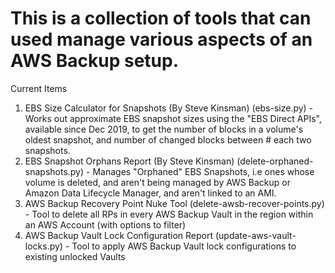 # This is a collection of tools that can used manage various aspects of an AWS Backup setup.

Current Items

1. EBS Size Calculator for Snapshots (By Steve Kinsman) (ebs-size.py) - Works out approximate EBS snapshot sizes using the "EBS Direct APIs", available since Dec 2019, to get the number of blocks in a volume's oldest snapshot, and number of changed blocks between # each two snapshots.
2. EBS Snapshot Orphans Report (By Steve Kinsman) (delete-orphaned-snapshots.py) - Manages "Orphaned" EBS Snapshots, i.e ones whose volume is deleted, and aren't being managed by AWS Backup or Amazon Data Lifecycle Manager, and aren't linked to an AMI.
3. AWS Backup Recovery Point Nuke Tool (delete-awsb-recover-points.py) - Tool to delete all RPs in every AWS Backup Vault in the region within an AWS Account (with options to filter)
4. AWS Backup Vault Lock Configuration Report (update-aws-vault-locks.py) - Tool to apply AWS Backup Vault lock configurations to existing unlocked Vaults

